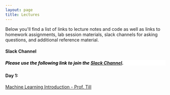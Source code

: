 ```yaml
---
layout: page
title: Lectures
---
```


Below you'll find a list of links to lecture notes and code as well as links to homework assignments, lab session materials, slack channels for asking questions, and additional reference material.

<h4> Slack Channel </h4>

<h5 style="background-color:white; color:black; text-align: left;"> Please use the following link to join the <a href="https://join.slack.com/t/deeplearnings-cka9031/shared_invite/zt-1wjmgh4f6-GS_T7H4qYLS0mIn9LkrzUA" target="_blank"><span style="text-align:center">Slack Channel</span></a>. </h5>


<h3 Virtual BootCamp </h3>
<h4> Day 1: </h4> <a href="https://mlcourseukzn.github.io/PDFLectures/Day1/MachineLearningIntro.pdf" download>Machine Learning Introduction - Prof. Till</a>








